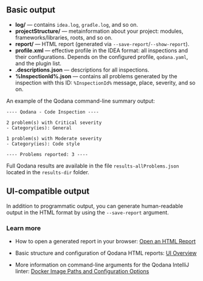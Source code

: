 [//]: # (title: Qodana IntelliJ Output Formats)

## Basic output

- **log/**&nbsp;&mdash; contains  `idea.log`, `gradle.log`, and so on.
- **projectStructure/**&nbsp;&mdash; metainformation about your project: modules, frameworks/libraries, roots, and so on.
- **report/**&nbsp;&mdash; HTML report (generated via `--save-report`/`--show-report`).
- **profile.xml**&nbsp;&mdash; effective profile in the IDEA format: all inspections and their configurations. Depends on the configured profile, `qodana.yaml`, and the plugin list.
- **.descriptions.json**&nbsp;&mdash; descriptions for all inspections.
- **%InspectionId%.json**&nbsp;&mdash; contains all problems generated by the inspection with this ID: `%InspectionId%` message, place, severity, and so on.

An example of the Qodana command-line summary output:
```shell
---- Qodana - Code Inspection ----

2 problem(s) with Critical severity
- Category(ies): General

1 problem(s) with Moderate severity
- Category(ies): Code style

---- Problems reported: 3 ----
```
Full Qodana results are available in the file `results-allProblems.json` located in the `results-dir` folder.

## UI-compatible output

In addition to programmatic output, you can generate human-readable output in the HTML format by using the `--save-report` argument.

### Learn more

* How to open a generated report in your browser: [Open an HTML Report](html-report.md)

* Basic structure and configuration of Qodana HTML reports: [UI Overview](ui-overview.md)

* More information on command-line arguments for the Qodana IntelliJ linter: [Docker Image Paths and Configuration Options](qodana-intellij-docker-techs.md)